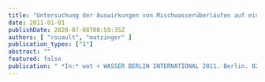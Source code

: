 ```yaml
---
title: "Untersuchung der Auswirkungen von Mischwasserüberläufen auf ein Fließgewässer am Beispiel der Spree"
date: 2011-01-01
publishDate: 2020-07-08T08:59:35Z
authors: [ "rouault", "matzinger" ]
publication_types: ["1"]
abstract: ""
featured: false
publication: " *In:* wat + WASSER BERLIN INTERNATIONAL 2011. Berlin. 02.-05.05. 2011"
---
```


